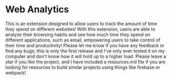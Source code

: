 # Web Analytics
This is an extension designed to allow users to track the amount of time they spend on different websites! With this extension, users are able to analyze their browsing habits and see how much time they spend on different applications, such as email, empowering users to take control of their time and productivity! Please let me know if you have any feedback or find any bugs; this is only the first release and I've only ever tested it on my computer and don't know how it will hold up to a higher load. Please leave a star if you like the project, and I have included a resources.md file if you are looking for resources to build similar projects using things like firebase or webpack! 
